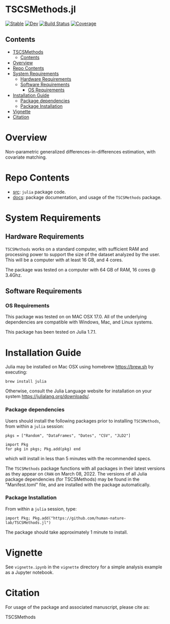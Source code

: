 # TSCSMethods.jl

[![Stable](https://img.shields.io/badge/docs-stable-blue.svg)](https://emfeltham.github.io/TSCSMethods.jl/stable)
[![Dev](https://img.shields.io/badge/docs-dev-blue.svg)](https://emfeltham.github.io/TSCSMethods.jl/dev)
[![Build Status](https://travis-ci.com/emfeltham/TSCSMethods.jl.svg?branch=master)](https://travis-ci.com/emfeltham/TSCSMethods.jl)
[![Coverage](https://codecov.io/gh/emfeltham/TSCSMethods.jl/branch/master/graph/badge.svg)](https://codecov.io/gh/emfeltham/TSCSMethods.jl)

## Contents

- [TSCSMethods](#tscsmethods)
  - [Contents](#contents)
- [Overview](#overview)
- [Repo Contents](#repo-contents)
- [System Requirements](#system-requirements)
  - [Hardware Requirements](#hardware-requirements)
  - [Software Requirements](#software-requirements)
    - [OS Requirements](#os-requirements)
- [Installation Guide](#installation-guide)
    - [Package dependencies](#package-dependencies)
    - [Package Installation](#package-installation)
- [Vignette](#vignette)
- [Citation](#citation)

# Overview

Non-parametric generalized differences-in-differences estimation, with covariate matching.

# Repo Contents

- [src](./src): `julia` package code.
- [docs](./docs): package documentation, and usage of the `TSCSMethods` package.

# System Requirements

## Hardware Requirements

`TSCSMethods` works on a standard computer, with sufficient RAM and processing power to support the size of the dataset analyzed by the user. This will be a computer with at least 16 GB, and 4 cores.

The package was tested on a computer with 64 GB of RAM, 16 cores @ 3.4Ghz.

## Software Requirements

### OS Requirements

This package was tested on on MAC OSX 17.0. All of the underlying dependencies are compatible with Windows, Mac, and Linux systems.

This package has been tested on Julia 1.7.1.

# Installation Guide

Julia may be installed on Mac OSX using homebrew <https://brew.sh> by executing:

```shell
brew install julia
```

Otherwise, consult the Julia Language website for installation on your system <https://julialang.org/downloads/>.

### Package dependencies

Users should install the following packages prior to installing `TSCSMethods`, from within a `julia` session:

```{julia}
pkgs = ["Random", "DataFrames", "Dates", "CSV", "JLD2"]

import Pkg
for pkg in pkgs; Pkg.add(pkg) end
```

which will install in less than 5 minutes with the recommended specs.

The `TSCSMethods` package functions with all packages in their latest versions as they appear on `CRAN` on March 08, 2022. The versions of all Julia package dependencies (for TSCSMethods) may be found in the "Manifest.toml" file, and are installed with the package automatically.

### Package Installation

From within a `julia` session, type:

```{julia}
import Pkg; Pkg.add("https://github.com/human-nature-lab/TSCSMethods.jl")
```

The package should take approximately 1 minute to install. 

# Vignette

See `vignette.ipynb` in the `vignette` directory for a simple analysis example as a Jupyter notebook.

# Citation

For usage of the package and associated manuscript, please cite as:

TSCSMethods
